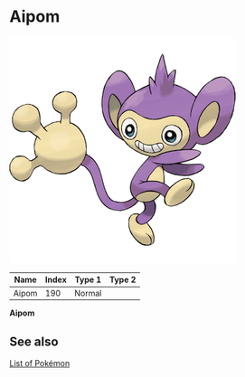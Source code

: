 # Aipom


![Aipom](images/190.png)

| **Name** | **Index** | **Type 1** | **Type 2** |
|----|----|----|----|
| Aipom | 190 | Normal  |  |

**Aipom** 

## See also

[List of Pokémon](../pokemon.md)
